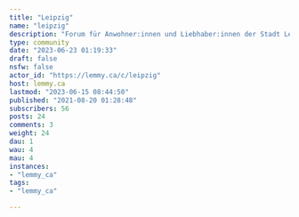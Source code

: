 ```yaml
---
title: "Leipzig" 
name: "leipzig"
description: "Forum für Anwohner:innen und Liebhaber:innen der Stadt Leipzig.Kein Rassismus, kein Sexismus. Niemals.[Foto](https://flic.kr/p/28h2L61): Dennis Lamczak🟢⚪[!sachsen@feddit.de](https://feddit.de/c/sachsen) ⚫🔴🟡[!deutschland@feddit.de](https://feddit.de/c/deutschland) "
type: community
date: "2023-06-23 01:19:33"
draft: false
nsfw: false
actor_id: "https://lemmy.ca/c/leipzig"
host: lemmy.ca
lastmod: "2023-06-15 08:44:50"
published: "2021-08-20 01:28:48"
subscribers: 56
posts: 24
comments: 3
weight: 24
dau: 1
wau: 4
mau: 4
instances:
- "lemmy_ca"
tags: 
- "lemmy_ca"

---
```

